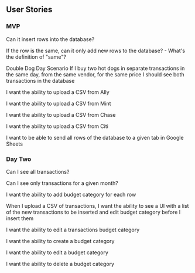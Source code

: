 ## User Stories

### MVP

Can it insert rows into the database?

If the row is the same, can it only add new rows to the database?
    - What's the definition of "same"?

Double Dog Day Scenario
If I buy two hot dogs in separate transactions in the same day, from the same vendor, for the same price
    I should see both transactions in the database

I want the ability to upload a CSV from Ally

I want the ability to upload a CSV from Mint

I want the ability to upload a CSV from Chase

I want the ability to upload a CSV from Citi

I want to be able to send all rows of the database to a given tab in Google Sheets

### Day Two

Can I see all transactions?

Can I see only transactions for a given month?

I want the ability to add budget category for each row

When I upload a CSV of transactions, I want the ability to see a UI with a list of the new transactions to be inserted and edit budget category before I insert them

I want the ability to edit a transactions budget category

I want the ability to create a budget category

I want the ability to edit a budget category

I want the ability to delete a budget category

